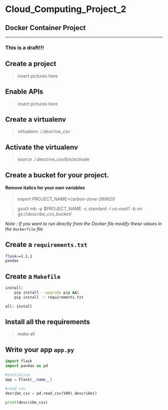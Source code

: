 # Cloud_Computing_Project_2
## Docker Container Project

---
### This is a draft!!!

## Create a project
> insert pictures here

## Enable APIs
> insert pictures here


## Create a virtualenv
> virtualenv ./.descrive_csv

## Activate the virtualenv
> source ./.descrive_csv/bin/activate

## Create a bucket for your project.
#### Remove italics for your own variables

> export PROJECT_NAME=*carbon-zone-269620*

> gsutil mb -p $PROJECT_NAME -c standard -l *us-east1* -b on gs://*describe_csv_bucket*/

*Note : If you want to run directly from the Docker file  modify these values in the `Dockerfile` file*

## Create a `requirements.txt`
```bash
flask==1.1.1
pandas
```

## Create a `Makefile`
```bash
install:
	pip install --upgrade pip &&\
	pip install -r requirements.txt

all: install
```

## Install all the requirements
> make all


## Write your app `app.py`
```python
import flask
import pandas as pd

#initialize 
app = Flask(__name__)

#read csv
desribe_csv = pd.read_csv(VAR).describe()

print(describe_csv)
```

